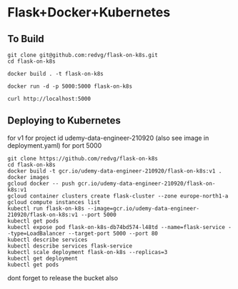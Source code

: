 # Flask+Docker+Kubernetes

## To Build

```
git clone git@github.com:redvg/flask-on-k8s.git
cd flask-on-k8s

docker build . -t flask-on-k8s

docker run -d -p 5000:5000 flask-on-k8s

curl http://localhost:5000

```

## Deploying to Kubernetes

for v1
for project id udemy-data-engineer-210920 (also see image in deployment.yaml)
for port 5000

```
git clone https://github.com/redvg/flask-on-k8s
cd flask-on-k8s
docker build -t gcr.io/udemy-data-engineer-210920/flask-on-k8s:v1 .
docker images
gcloud docker -- push gcr.io/udemy-data-engineer-210920/flask-on-k8s:v1
gcloud container clusters create flask-cluster --zone europe-north1-a
gcloud compute instances list
kubectl run flask-on-k8s --image=gcr.io/udemy-data-engineer-210920/flask-on-k8s:v1 --port 5000
kubectl get pods
kubectl expose pod flask-on-k8s-db74bd574-l48td --name=flask-service --type=LoadBalancer --target-port 5000 --port 80
kubectl describe services
kubectl describe services flask-service
kubectl scale deployment flask-on-k8s --replicas=3
kubectl get deployment
kubectl get pods

```

dont forget to release the bucket also
